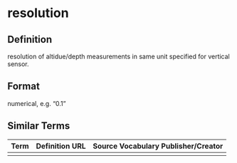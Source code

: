# resolution 

## Definition 
 resolution  of altidue/depth measurements in same unit specified for vertical sensor. 

## Format
numerical, e.g. “0.1”

## Similar Terms 
|Term|Definition URL|Source Vocabulary Publisher/Creator|
|----|----------|-----------------|
||||

 